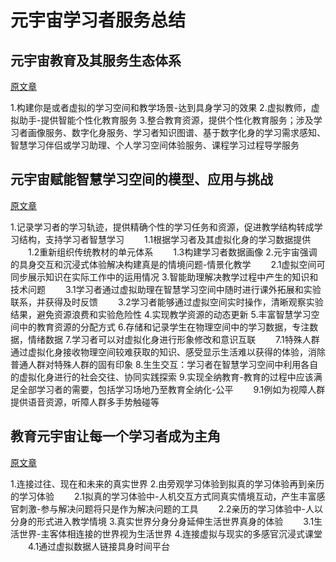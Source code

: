 # 元宇宙学习者服务总结

## 元宇宙教育及其服务生态体系

[原文章](元宇宙教育及其服务生态体系.pdf)

1.构建你是或者虚拟的学习空间和教学场景-达到具身学习的效果
2.虚拟教师，虚拟助手-提供智能个性化教育服务
3.整合教育资源，提供个性化教育服务；涉及学习者画像服务、数字化身服务、学习者知识图谱、基于数字化身的学习需求感知、智慧学习伴侣或学习助理、个人学习空间体验服务、课程学习过程导学服务

## 元宇宙赋能智慧学习空间的模型、应用与挑战

[原文章](元宇宙赋能智慧学习空间的模型、应用与挑战.pdf)

1.记录学习者的学习轨迹，提供精确个性的学习任务和资源，促进教学结构转成学习结构，支持学习者智慧学习
　　1.1根据学习者及其虚拟化身的学习数据提供
　　1.2重新组织传统教材的单元体系
　　1.3构建学习者数据画像
2.元宇宙强调的具身交互和沉浸式体验解决构建真是的情境问题-情景化教学
　　2.1虚拟空间可同步展示知识在实际工作中的运用情况
3.智能助理解决教学过程中产生的知识和技术问题
　　3.1学习者通过虚拟助理在智慧学习空间中随时进行课外拓展和实验联系，并获得及时反馈
　　3.2学习者能够通过虚拟空间实时操作，清晰观察实验结果，避免资源浪费和实验危险性
4.实现教学资源的动态更新
5.丰富智慧学习空间中的教育资源的分配方式
6.存储和记录学生在物理空间中的学习数据，专注数据，情绪数据
7.学习者可以对虚拟化身进行形象修改和意识互联
　　7.1特殊人群通过虚拟化身接收物理空间较难获取的知识、感受显示生活难以获得的体验，消除普通人群对特殊人群的固有印象
8.生生交互：学习者在智慧学习空间中利用各自的虚拟化身进行的社会交往、协同实践探索
9.实现全纳教育-教育的过程中应该满足全部学习者的需要，包括学习场地乃至教育全纳化-公平
　　9.1例如为视障人群提供语音资源，听障人群多手势触碰等

## 教育元宇宙让每一个学习者成为主角

[原文章](教育元宇宙让每一个学习者成为主角.pdf)

1.连接过往、现在和未来的真实世界
2.由旁观学习体验到拟真的学习体验再到亲历的学习体验
　　2.1拟真的学习体验中-人机交互方式同真实情境互动，产生丰富感官刺激-参与解决问题将只是作为解决问题的工具
　　2.2亲历的学习体验中-人以分身的形式进入教学情境
3.真实世界分身分身延伸生活世界真身的体验
　　3.1生活世界-主客体相连接的世界视为生活世界
4.连接虚拟与现实的多感官沉浸式课堂
　　4.1通过虚拟数据人链接具身时间平台
